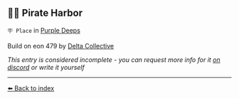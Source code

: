 ## 🏴‍☠️ Pirate Harbor

`🪧 Place` in [Purple Deeps](/purple_deeps.html)

Build on eon 479 by [Delta Collective](/delta_collective.html)

_This entry is considered incomplete - you can request more info for it [on discord](<https://discord.com/channels/562910943848169472/1173922660489633802>) or write it yourself_


----------
[⬅️ Back to index](/index.md#a810_s)